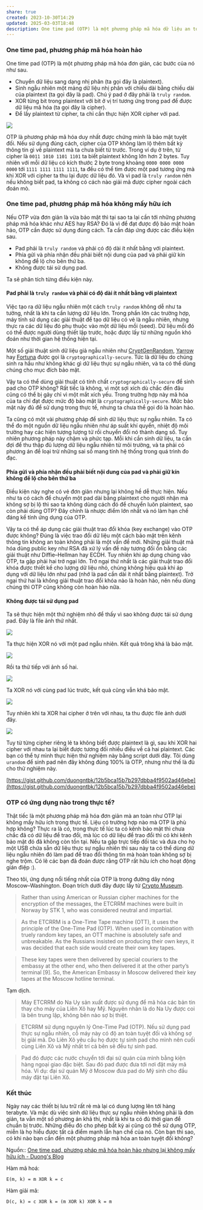 ```yaml
---
share: true
created: 2023-10-30T14:29
updated: 2025-03-03T18:48
description: One time pad (OTP) là một phương pháp mã hóa dữ liệu an toàn tuyệt đối. Tuy nhiên nó lại không mấy hữu ích trong thực tế. Nguyên nhân do đâu?
---
```

### One time pad, phương pháp mã hóa hoàn hảo

One time pad (OTP) là một phương pháp mã hóa đơn giản, các bước của nó như sau.

- Chuyển dữ liệu sang dạng nhị phân (ta gọi đây là plaintext).
- Sinh ngẫu nhiên một mảng dữ liệu nhị phân với chiều dài bằng chiều dài của plaintext (ta gọi đây là pad). Chú ý pad ở đây phải là `truly random`.
- XOR từng bit trong plaintext với bit ở vị trí tương ứng trong pad để được dữ liệu mã hóa (ta gọi đây là cipher).
- Để lấy plaintext từ cipher, ta chỉ cần thực hiện XOR cipher với pad.

![](https://duongnt.com/wp-content/uploads/2021/06/otp_overview_example.png)

OTP là phương pháp mã hóa duy nhất được chứng minh là bảo mật tuyệt đối. Nếu sử dụng đúng cách, cipher của OTP không làm lộ thêm bất kỳ thông tin gì về plaintext mà ta chưa biết từ trước. Trong ví dụ ở trên, từ cipher là `0011 1010 1101 1101` ta biết plaintext không lớn hơn 2 bytes. Tuy nhiên với mỗi dữ liệu có kích thước 2 byte trong khoảng `0000 0000 0000 0000` tới `1111 1111 1111 1111`, ta đều có thể tìm được một pad tương ứng mà khi XOR với cipher ta thu lại được dữ liệu đó. Và vì pad là `truly random` nên nếu không biết pad, ta không có cách nào giải mã được cipher ngoài cách đoán mò.

### One time pad, phương pháp mã hóa không mấy hữu ích

Nếu OTP vừa đơn giản là vừa bảo mật thì tại sao ta lại cần tới những phương pháp mã hóa khác như AES hay RSA? Đó là vì để đạt được độ bảo mật hoàn hảo, OTP cần được sử dụng đúng cách. Ta cần đáp ứng được các điều kiện sau.

- Pad phải là `truly random` và phải có độ dài ít nhất bằng với plaintext.
- Phía gửi và phía nhận đều phải biết nội dung của pad và phải giữ kín không để lộ cho bên thứ ba.
- Không được tái sử dụng pad.

Ta sẽ phân tích từng điều kiện này.

#### Pad phải là `truly random` và phải có độ dài ít nhất bằng với plaintext

Việc tạo ra dữ liệu ngẫu nhiên một cách `truly random` không dễ như ta tưởng, nhất là khi ta cần lượng dữ liệu lớn. Trong phần lớn các trường hợp, máy tính sử dụng các giải thuật để tạo dữ liệu có vẻ là ngẫu nhiên, nhưng thực ra các dữ liệu đó phụ thuộc vào một dữ liệu mồi (seed). Dữ liệu mồi đó có thể được người dùng thiết lập trước, hoặc được lấy từ những nguồn khó đoán như thời gian hệ thống hiện tại.

Một số giải thuật sinh dữ liệu giả ngẫu nhiên như [CryptGenRandom](https://en.wikipedia.org/wiki/CryptGenRandom), [Yarrow](https://en.wikipedia.org/wiki/Yarrow_algorithm) hay [Fortuna](https://en.wikipedia.org/wiki/Fortuna_\(PRNG\)) được gọi là `cryptographically-secure`. Tức là dữ liệu do chúng sinh ra hầu như không khác gì dữ liệu thực sự ngẫu nhiên, và ta có thể dùng chúng cho mục đích bảo mật.

Vậy ta có thể dùng giải thuật có tính chất `cryptographically-secure` để sinh pad cho OTP không? Rất tiếc là không, vì một sợi xích dù chắc đến đâu cũng có thể bị gãy chỉ vì một mắt xích yếu. Trong trường hợp này mã hóa của ta chỉ đạt được mức độ bảo mật là `cryptographically-secure`. Mức bảo mật này đủ để sử dụng trong thực tế, nhưng ta chưa thể gọi đó là hoàn hảo.

Ta cũng có một vài phương pháp để sinh dữ liệu thực sự ngẫu nhiên. Ta có thể đo một nguồn dữ liệu ngẫu nhiên như áp suất khí quyển, nhiệt độ môi trường hay các hiện tượng lượng tử rồi chuyển đổi nó thành dạng số. Tuy nhiên phương pháp này chậm và phức tạp. Mỗi khi cần sinh dữ liệu, ta cần đợi để thu thập đủ lượng dữ liệu ngẫu nhiên từ môi trường, và ta phải có phương án để loại trừ những sai số mang tính hệ thống trong quá trình đo đạc.

#### Phía gửi và phía nhận đều phải biết nội dung của pad và phải giữ kín không để lộ cho bên thứ ba

Điều kiện này nghe có vẻ đơn giản nhưng lại không hề dễ thực hiện. Nếu như ta có cách để chuyển một pad dài bằng plaintext cho người nhận mà không sợ bị lộ thì sao ta không dùng cách đó để chuyển luôn plaintext, sao còn phải dùng OTP? Đây chính là nhược điểm lớn nhất và nó làm hạn chế đáng kể tính ứng dụng của OTP.

Vậy ta có thể áp dụng các giải thuật trao đổi khóa (key exchange) vào OTP được không? Đúng là việc trao đổi dữ liệu một cách bảo mật trên kênh thông tin không an toàn không phải là một vấn đề mới. Những giải thuật mã hóa dùng public key như RSA đã xử lý vấn đề này tương đối ổn bằng các giải thuật như Diffie–Hellman hay ECDH. Tuy nhiên khi áp dụng chúng vào OTP, ta gặp phải hai trở ngại lớn. Trở ngại thứ nhất là các giải thuật trao đổi khóa được thiết kế cho lượng dữ liệu nhỏ, chúng không hiệu quả khi áp dụng với dữ liệu lớn như pad (nhớ là pad cần dài ít nhất bằng plaintext). Trở ngại thứ hai là không giải thuật trao đổi khóa nào là hoàn hảo, nên nếu dùng chúng thì OTP cũng không còn hoàn hảo nữa.

#### Không được tái sử dụng pad

Ta sẽ thực hiện một thử nghiệm nhỏ để thấy vì sao không được tái sử dụng pad. Đây là file ảnh thứ nhất.

![](https://duongnt.com/wp-content/uploads/2021/06/otp_overview_csharp.bmp)

Ta thực hiện XOR nó với một pad ngẫu nhiên. Kết quả trông khá là bảo mật.

![](https://duongnt.com/wp-content/uploads/2021/06/otp_overview_csharp_encrypted.bmp)

Rồi ta thử tiếp với ảnh số hai.

![](https://duongnt.com/wp-content/uploads/2021/06/otp_overview_java.bmp)

Ta XOR nó với cùng pad lúc trước, kết quả cũng vẫn khá bảo mật.

![](https://duongnt.com/wp-content/uploads/2021/06/otp_overview_java_encrypted.bmp)

Tuy nhiên khi ta XOR hai cipher ở trên với nhau, ta thu được file ảnh dưới đây.

![](https://duongnt.com/wp-content/uploads/2021/06/otp_overview_mix_encrypted.bmp)

Tuy từ từng cipher riêng lẻ ta không biết được plaintext là gì, sau khi XOR hai cipher với nhau ta lại biết được tương đối nhiều điều về cả hai plaintext. Các bạn có thể tự mình thực hiện thử nghiệm này bằng script dưới đây. Tôi dùng `urandom` để sinh pad nên đây không đúng 100% là OTP, nhưng như thế là đủ cho thử nghiệm này.

[https://gist.github.com/duongntbk/12b5bca15b7b297dbba4f9502ad46ebe](https://gist.github.com/duongntbk/12b5bca15b7b297dbba4f9502ad46ebe)

### OTP có ứng dụng nào trong thực tế?

Thật tiếc là một phương pháp mã hóa đơn giản mà an toàn như OTP lại không mấy hữu ích trong thực tế. Liệu có trường hợp nào mà OTP là phù hợp không? Thực ra là có, trong thực tế lúc ta có kênh bảo mật thì chưa chắc đã có dữ liệu để trao đổi, mà lúc có dữ liệu để trao đổi thì có khi kênh bảo mật đó đã không còn tồn tại. Nếu ta gặp trực tiếp đối tác và đưa cho họ một USB chứa sẵn dữ liệu thực sự ngẫu nhiên thì sau này ta có thể dùng dữ liệu ngẫu nhiên đó làm pad để trao đổi thông tin mà hoàn toàn không sợ bị nghe trộm. Có lẽ các bạn đã đoán được rằng OTP rất hữu ích cho hoạt động gián điệp :).

Theo tôi, ứng dụng nổi tiếng nhất của OTP là trong đường dây nóng Moscow–Washington. Đoạn trích dưới đây được lấy từ [Crypto Museum](https://www.cryptomuseum.com/crypto/hotline/index.htm).

> Rather than using American or Russian cipher machines for the encryption of the messages, the ETCRRM machines were built in Norway by STK 1, who was considered neutral and impartial.

> As the ETCRRM is a One-Time Tape machine (OTT), it uses the principle of the One-Time Pad (OTP). When used in combination with truely random key tapes, an OTT machine is absolutely safe and unbreakable. As the Russians insisted on producing their own keys, it was decided that each side would create their own key tapes.

> These key tapes were then delivered by special couriers to the embassy at the other end, who then delivered it at the other party’s terminal \[9\]. So, the American Embassy in Moscow delivered their key tapes at the Moscow hotline terminal.

Tạm dịch.

> Máy ETCRRM do Na Uy sản xuất được sử dụng để mã hóa các bản tin thay cho máy của Liên Xô hay Mỹ. Nguyên nhân là do Na Uy được coi là bên trung lập, không bên nào sợ bị thiệt.

> ETCRRM sử dụng nguyên lý One-Time Pad (OTP). Nếu sử dụng pad thực sự ngẫu nhiên, cỗ máy này có độ an toàn tuyệt đối và không sợ bị giải mã. Do Liên Xô yêu cầu họ được tự sinh pad cho mình nên cuối cùng Liên Xô và Mỹ nhất trí cả bên sẽ đều tự sinh pad.

> Pad đó được các nước chuyển tới đại sứ quán của mình bằng kiện hàng ngoại giao đặc biệt. Sau đó pad được đưa tới nơi đặt máy mã hóa. Ví dụ: đại sứ quán Mỹ ở Moscow đưa pad do Mỹ sinh cho đầu máy đặt tại Liên Xô.

### Kết thúc

Ngày nay các thiết bị lưu trữ rất rẻ mà lại có dung lượng lên tới hàng terabyte. Và mặc dù việc sinh dữ liệu thực sự ngẫu nhiên không phải là đơn giản, ta vẫn một số phương án khả thi, nhất là khi ta có đủ thời gian để chuẩn bị trước. Những điều đó cho phép bất kỳ ai cũng có thể sử dụng OTP, miễn là họ hiểu được tất cả điểm mạnh lẫn hạn chế của nó. Còn bạn thì sao, có khi nào bạn cần đến một phương pháp mã hóa an toàn tuyệt đối không?

Nguồn:: [One time pad, phương pháp mã hóa hoàn hảo nhưng lại không mấy hữu ích - Duong's Blog](https://duongnt.com/one-time-pad-vie/)

Hàm mã hoá:
```
E(m, k) = m XOR k = c
```
Hàm giải mã:
```
D(c, k) = c XOR k = (m XOR k) XOR k = m
```